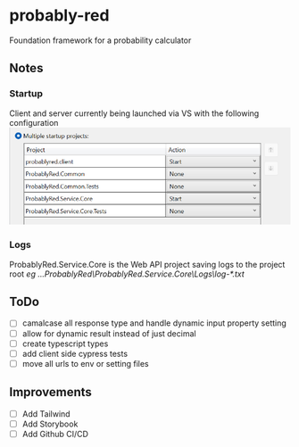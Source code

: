 # probably-red

Foundation framework for a probability calculator

## Notes

### Startup

Client and server currently being launched via VS with the following configuration
![Multi Project Startup Config](docs\images\multi-project-startup.png)

### Logs

ProbablyRed.Service.Core is the Web API project saving logs to the project root
_eg ...ProbablyRed\ProbablyRed.Service.Core\Logs\log-\*.txt_

## ToDo

- [ ] camalcase all response type and handle dynamic input property setting
- [ ] allow for dynamic result instead of just decimal
- [ ] create typescript types
- [ ] add client side cypress tests
- [ ] move all urls to env or setting files

## Improvements

- [ ] Add Tailwind
- [ ] Add Storybook
- [ ] Add Github CI/CD
